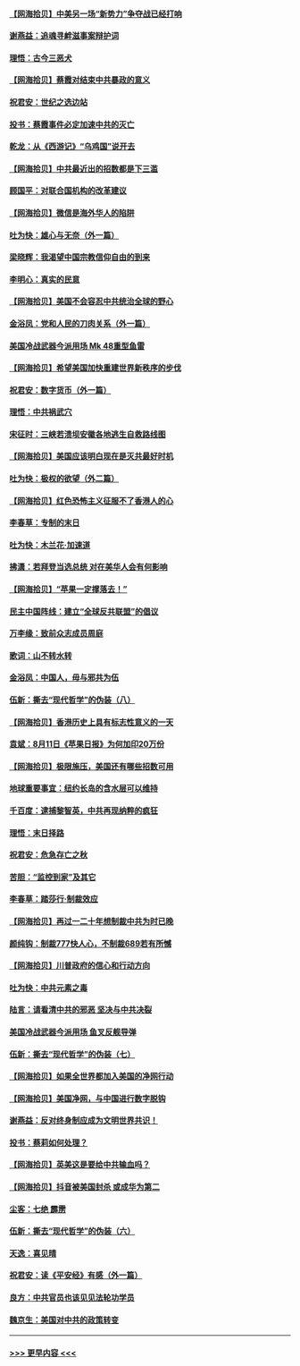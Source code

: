 #### [【网海拾贝】中美另一场“新势力”争夺战已经打响](../pages/nsc993/n12346998.md?t=08211502) 
#### [谢燕益：追魂寻衅滋事案辩护词](../pages/nsc993/n12346892.md?t=08211502) 
#### [理悟：古今三恶犬](../pages/nsc993/n12345190.md?t=08211502) 
#### [【网海拾贝】蔡霞对结束中共暴政的意义](../pages/nsc993/n12344263.md?t=08211502) 
#### [祝君安：世纪之选边站](../pages/nsc993/n12342382.md?t=08211502) 
#### [投书：蔡霞事件必定加速中共的灭亡](../pages/nsc993/n12341881.md?t=08211502) 
#### [乾龙：从《西游记》“乌鸡国”说开去](../pages/nsc993/n12341690.md?t=08211502) 
#### [【网海拾贝】中共最近出的招数都是下三滥](../pages/nsc993/n12341593.md?t=08211502) 
#### [顾国平：对联合国机构的改革建议](../pages/nsc993/n12339928.md?t=08211502) 
#### [【网海拾贝】微信是海外华人的陷阱](../pages/nsc993/n12338868.md?t=08211502) 
#### [吐为快：雄心与无奈（外一篇）](../pages/nsc993/n12338132.md?t=08211502) 
#### [梁晓辉：我渴望中国宗教信仰自由的到来](../pages/nsc993/n12336657.md?t=08211502) 
#### [李明心：真实的民意](../pages/nsc993/n12336089.md?t=08211502) 
#### [【网海拾贝】美国不会容忍中共统治全球的野心](../pages/nsc993/n12336063.md?t=08211502) 
#### [金浴凤：党和人民的刀肉关系（外一篇）](../pages/nsc993/n12335834.md?t=08211502) 
#### [美国冷战武器今派用场 Mk 48重型鱼雷](../pages/nsc993/n12335354.md?t=08211502) 
#### [【网海拾贝】希望美国加快重建世界新秩序的步伐](../pages/nsc993/n12334224.md?t=08211502) 
#### [祝君安：数字货币（外一篇）](../pages/nsc993/n12334186.md?t=08211502) 
#### [理悟：中共祸武穴](../pages/nsc993/n12333962.md?t=08211502) 
#### [宋征时：三峡若溃坝安徽各地逃生自救路线图](../pages/nsc993/n12332450.md?t=08211502) 
#### [【网海拾贝】美国应该明白现在是灭共最好时机](../pages/nsc993/n12332313.md?t=08211502) 
#### [吐为快：极权的欲望（外二篇）](../pages/nsc993/n12332089.md?t=08211502) 
#### [【网海拾贝】红色恐怖主义征服不了香港人的心](../pages/nsc993/n12329296.md?t=08211502) 
#### [李春草：专制的末日](../pages/nsc993/n12329079.md?t=08211502) 
#### [吐为快：木兰花‧加速道](../pages/nsc993/n12327366.md?t=08211502) 
#### [拂潇：若拜登当选总统 对在美华人会有何影响](../pages/nsc993/n12295996.md?t=08211502) 
#### [【网海拾贝】“苹果一定撑落去！”](../pages/nsc993/n12326784.md?t=08211502) 
#### [民主中国阵线：建立“全球反共联盟”的倡议](../pages/nsc993/n12324177.md?t=08211502) 
#### [万李缘：致前众志成员周庭](../pages/nsc993/n12324635.md?t=08211502) 
#### [歌词：山不转水转](../pages/nsc993/n12324599.md?t=08211502) 
#### [金浴凤：中国人，毋与邪共为伍](../pages/nsc993/n12324257.md?t=08211502) 
#### [伍新：撕去“现代哲学”的伪装（八）](../pages/nsc993/n12324188.md?t=08211502) 
#### [【网海拾贝】香港历史上具有标志性意义的一天](../pages/nsc993/n12324021.md?t=08211502) 
#### [袁斌：8月11日《苹果日报》为何加印20万份](../pages/nsc993/n12323955.md?t=08211502) 
#### [【网海拾贝】极限施压，美国还有哪些招数可用](../pages/nsc993/n12322512.md?t=08211502) 
#### [地球重要事宜：纽约长岛的含水层可以维持](../pages/nsc993/n12321844.md?t=08211502) 
#### [千百度：逮捕黎智英，中共再现纳粹的疯狂](../pages/nsc993/n12321777.md?t=08211502) 
#### [理悟：末日择路](../pages/nsc993/n12320812.md?t=08211502) 
#### [祝君安：危急存亡之秋](../pages/nsc993/n12320795.md?t=08211502) 
#### [苦胆：“监控到家”及其它](../pages/nsc993/n12320751.md?t=08211502) 
#### [李春草：踏莎行·制裁效应](../pages/nsc993/n12318290.md?t=08211502) 
#### [【网海拾贝】再过一二十年想制裁中共为时已晚](../pages/nsc993/n12318195.md?t=08211502) 
#### [颜纯钩：制裁777快人心，不制裁689若有所憾](../pages/nsc993/n12316912.md?t=08211502) 
#### [【网海拾贝】川普政府的信心和行动方向](../pages/nsc993/n12316673.md?t=08211502) 
#### [吐为快：中共元素之毒](../pages/nsc993/n12316547.md?t=08211502) 
#### [陆言：请看清中共的邪恶 坚决与中共决裂](../pages/nsc993/n12315784.md?t=08211502) 
#### [美国冷战武器今派用场 鱼叉反舰导弹](../pages/nsc993/n12316258.md?t=08211502) 
#### [伍新：撕去“现代哲学”的伪装（七）](../pages/nsc993/n12315846.md?t=08211502) 
#### [【网海拾贝】如果全世界都加入美国的净网行动](../pages/nsc993/n12315588.md?t=08211502) 
#### [【网海拾贝】美国净网，与中国进行数字脱钩](../pages/nsc993/n12312813.md?t=08211502) 
#### [谢燕益：反对终身制应成为文明世界共识！](../pages/nsc993/n12310465.md?t=08211502) 
#### [投书：蔡莉如何处理？](../pages/nsc993/n12310224.md?t=08211502) 
#### [【网海拾贝】英美这是要给中共输血吗？](../pages/nsc993/n12307646.md?t=08211502) 
#### [【网海拾贝】抖音被美国封杀 或成华为第二](../pages/nsc993/n12305277.md?t=08211502) 
#### [尘客：七绝 霹雳](../pages/nsc993/n12304053.md?t=08211502) 
#### [伍新：撕去“现代哲学”的伪装（六）](../pages/nsc993/n12303243.md?t=08211502) 
#### [天逸：喜见晴](../pages/nsc993/n12303226.md?t=08211502) 
#### [祝君安：读《平安经》有感（外一篇）](../pages/nsc993/n12303170.md?t=08211502) 
#### [良方：中共官员也该见见法轮功学员](../pages/nsc993/n12302985.md?t=08211502) 
#### [魏京生：美国对中共的政策转变](../pages/nsc993/n12302929.md?t=08211502) 

----
#### [ >>> 更早内容 <<< ](../indexes/nsc993-earlier.md)
